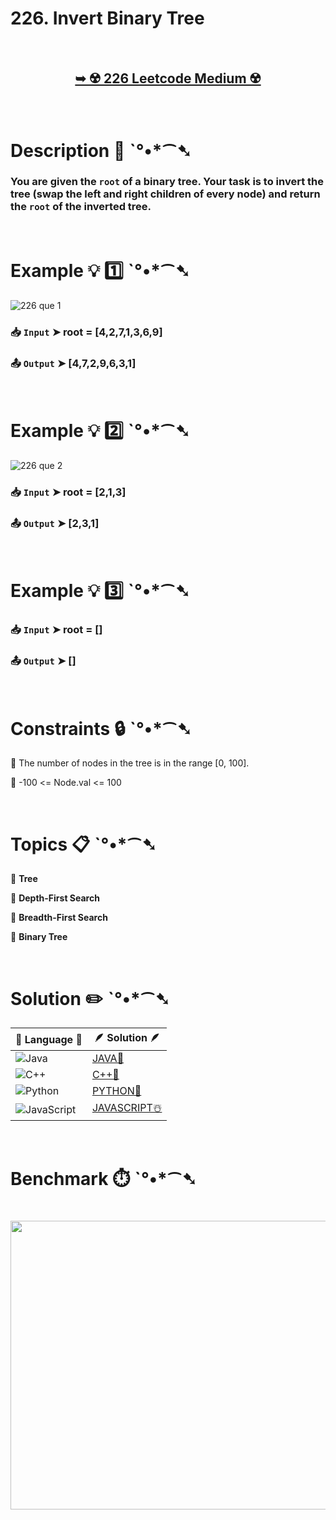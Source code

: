 # 226. Invert Binary Tree

</br>

<h2 align="center"> 

<a href=""><strong>➥ ☢️ 226 Leetcode Medium ☢️ </strong></a>
</h2>

</br>

# Description 📜 ˋ°•*⁀➷

### You are given the `root` of a binary tree. Your task is to invert the tree (swap the left and right children of every node) and return the `root` of the inverted tree.

</br>

# Example 💡 1️⃣ ˋ°•*⁀➷

![226 que 1](https://github.com/user-attachments/assets/2e2d6e7c-a990-4e02-8e01-1338a0cc2bbd)

  ### 📥 `Input`  ➤ root = [4,2,7,1,3,6,9]

  ### 📤 `Output`  ➤ [4,7,2,9,6,3,1]

</br>

# Example 💡 2️⃣ ˋ°•*⁀➷

![226 que 2](https://github.com/user-attachments/assets/f23f1ed6-9626-49e8-b7ee-87da02f54630)

  ### 📥 `Input` ➤ root = [2,1,3]

  ### 📤 `Output`  ➤ [2,3,1]

</br>

# Example 💡 3️⃣ ˋ°•*⁀➷

  ### 📥 `Input` ➤ root = []

  ### 📤 `Output`  ➤ []

</br>

# Constraints 🔒 ˋ°•*⁀➷

🔹 The number of nodes in the tree is in the range [0, 100]. </br>

🔹 -100 <= Node.val <= 100 </br>

</br>

# Topics 📋 ˋ°•*⁀➷

🔸 **Tree**  </br>

🔸 **Depth-First Search**  </br>

🔸 **Breadth-First Search**  </br>

🔸 **Binary Tree**  </br>

</br>

# Solution ✏️ ˋ°•*⁀➷

| 📒 Language 📒  | 🪶 Solution 🪶 |
| ------------- | ------------- |
|  ![Java](https://img.shields.io/badge/java-%23ED8B00.svg?style=for-the-badge&logo=openjdk&logoColor=white)  | [JAVA🍁]() |
|  ![C++](https://img.shields.io/badge/c++-%2300599C.svg?style=for-the-badge&logo=c%2B%2B&logoColor=white)  | [C++🎲]()  |
|  ![Python](https://img.shields.io/badge/python-3670A0?style=for-the-badge&logo=python&logoColor=ffdd54)    | [PYTHON🍰]() |
| ![JavaScript](https://img.shields.io/badge/javascript-%23323330.svg?style=for-the-badge&logo=javascript&logoColor=%23F7DF1E)   | [JAVASCRIPT☃️]() |

</br>

# Benchmark ⏱️ ˋ°•*⁀➷

<h1  align="center" >

<img src ="" width = "700px" height="462px" />

</h1>
